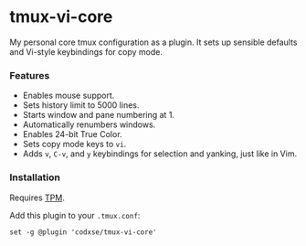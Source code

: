 # tmux-vi-core

My personal core tmux configuration as a plugin. It sets up sensible defaults and Vi-style keybindings for copy mode.

### Features

- Enables mouse support.
- Sets history limit to 5000 lines.
- Starts window and pane numbering at 1.
- Automatically renumbers windows.
- Enables 24-bit True Color.
- Sets copy mode keys to `vi`.
- Adds `v`, `C-v`, and `y` keybindings for selection and yanking, just like in Vim.

### Installation

Requires [TPM](https://github.com/tmux-plugins/tpm).

Add this plugin to your `.tmux.conf`:

```tmux
set -g @plugin 'codxse/tmux-vi-core'
```

```

```
